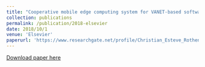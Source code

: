 ```yaml
---
title: "Cooperative mobile edge computing system for VANET-based software-defined content delivery"
collection: publications
permalink: /publication/2018-elsevier
date: 2018/10/1
venue: 'Elsevier'
paperurl: 'https://www.researchgate.net/profile/Christian_Esteve_Rothenberg/publication/326546813_Cooperative_Mobile_Edge_Computing_System_for_VANET-Based_Software_Defined_Content_Delivery/links/5b68998545851546c9f6884b/Cooperative-Mobile-Edge-Computing-System-for-VANET-Based-Software-Defined-Content-Delivery.pdf'
---
```


[Download paper here](https://www.researchgate.net/profile/Christian_Esteve_Rothenberg/publication/326546813_Cooperative_Mobile_Edge_Computing_System_for_VANET-Based_Software_Defined_Content_Delivery/links/5b68998545851546c9f6884b/Cooperative-Mobile-Edge-Computing-System-for-VANET-Based-Software-Defined-Content-Delivery.pdf)
